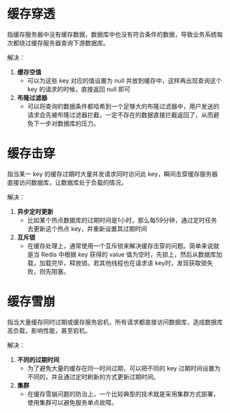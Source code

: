 
# 缓存穿透

指缓存服务器中没有缓存数据，数据库中也没有符合条件的数据，导致业务系统每次都绕过缓存服务器查询下游数据库。

解决：
1. **缓存空值**
	- 可以为这些 key 对应的值设置为 null 并放到缓存中，这样再出现查询这个 key 的请求的时候，直接返回 null 即可
2. **布隆过滤器**
	- 可以将查询的数据条件都哈希到一个足够大的布隆过滤器中，用户发送的请求会先被布隆过滤器拦截，一定不存在的数据直接拦截返回了，从而避免下一步对数据库的压力。


# 缓存击穿

指当某一 key 的缓存过期时大量并发请求同时访问此 key，瞬间击穿缓存服务器直接访问数据库，让数据库处于负载的情况。

解决：
1. **异步定时更新**
	- 比如某个热点数据库的过期时间是1小时，那么每59分钟，通过定时任务去更新这个热点 key，并重新设置其过期时间
2. **互斥锁**
	- 在缓存处理上，通常使用一个互斥锁来解决缓存击穿的问题。简单来说就是当 Redis 中根据 key 获得的 value 值为空时，先锁上，然后从数据库加载，加载完毕，释放锁。若其他线程也在请求该 key时，发现获取锁失败，则先阻塞。


# 缓存雪崩

指当大量缓存同时过期或缓存服务宕机，所有请求都直接访问数据库，造成数据库高负载，影响性能，甚至宕机。

解决：
1. **不同的过期时间**
	- 为了避免大量的缓存在同一时间过期，可以把不同的 key 过期时间设置为不同的，并且通过定时刷新的方式更新过期时间。
2. **集群**
	- 在缓存雪崩问题的防治上，一个比较典型的技术就是采用集群方式部署，使用集群可以避免服务单点故障。
